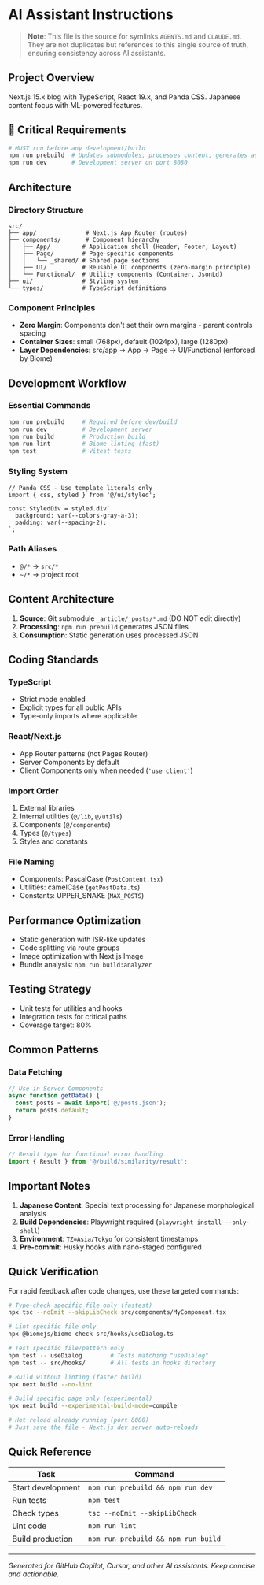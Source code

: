 # AI Assistant Instructions

> **Note**: This file is the source for symlinks `AGENTS.md` and `CLAUDE.md`. They are not duplicates but references to this single source of truth, ensuring consistency across AI assistants.

## Project Overview

Next.js 15.x blog with TypeScript, React 19.x, and Panda CSS. Japanese content focus with ML-powered features.

## 🔴 Critical Requirements

```bash
# MUST run before any development/build
npm run prebuild  # Updates submodules, processes content, generates assets
npm run dev       # Development server on port 8080
```

## Architecture

### Directory Structure

```
src/
├── app/              # Next.js App Router (routes)
├── components/       # Component hierarchy
│   ├── App/         # Application shell (Header, Footer, Layout)
│   ├── Page/        # Page-specific components
│   │   └── _shared/ # Shared page sections
│   ├── UI/          # Reusable UI components (zero-margin principle)
│   └── Functional/  # Utility components (Container, JsonLd)
├── ui/              # Styling system
└── types/           # TypeScript definitions
```

### Component Principles

- **Zero Margin**: Components don't set their own margins - parent controls spacing
- **Container Sizes**: small (768px), default (1024px), large (1280px)
- **Layer Dependencies**: src/app → App → Page → UI/Functional (enforced by Biome)

## Development Workflow

### Essential Commands

```bash
npm run prebuild     # Required before dev/build
npm run dev          # Development server
npm run build        # Production build
npm run lint         # Biome linting (fast)
npm test             # Vitest tests
```

### Styling System

```tsx
// Panda CSS - Use template literals only
import { css, styled } from '@/ui/styled';

const StyledDiv = styled.div`
  background: var(--colors-gray-a-3);
  padding: var(--spacing-2);
`;
```

### Path Aliases

- `@/*` → `src/*`
- `~/*` → project root

## Content Architecture

1. **Source**: Git submodule `_article/_posts/*.md` (DO NOT edit directly)
2. **Processing**: `npm run prebuild` generates JSON files
3. **Consumption**: Static generation uses processed JSON

## Coding Standards

### TypeScript

- Strict mode enabled
- Explicit types for all public APIs
- Type-only imports where applicable

### React/Next.js

- App Router patterns (not Pages Router)
- Server Components by default
- Client Components only when needed (`'use client'`)

### Import Order

1. External libraries
2. Internal utilities (`@/lib`, `@/utils`)
3. Components (`@/components`)
4. Types (`@/types`)
5. Styles and constants

### File Naming

- Components: PascalCase (`PostContent.tsx`)
- Utilities: camelCase (`getPostData.ts`)
- Constants: UPPER_SNAKE (`MAX_POSTS`)

## Performance Optimization

- Static generation with ISR-like updates
- Code splitting via route groups
- Image optimization with Next.js Image
- Bundle analysis: `npm run build:analyzer`

## Testing Strategy

- Unit tests for utilities and hooks
- Integration tests for critical paths
- Coverage target: 80%

## Common Patterns

### Data Fetching

```typescript
// Use in Server Components
async function getData() {
  const posts = await import('@/posts.json');
  return posts.default;
}
```

### Error Handling

```typescript
// Result type for functional error handling
import { Result } from '@/build/similarity/result';
```

## Important Notes

1. **Japanese Content**: Special text processing for Japanese morphological analysis
2. **Build Dependencies**: Playwright required (`playwright install --only-shell`)
3. **Environment**: `TZ=Asia/Tokyo` for consistent timestamps
4. **Pre-commit**: Husky hooks with nano-staged configured

## Quick Verification

For rapid feedback after code changes, use these targeted commands:

```bash
# Type-check specific file only (fastest)
npx tsc --noEmit --skipLibCheck src/components/MyComponent.tsx

# Lint specific file only
npx @biomejs/biome check src/hooks/useDialog.ts

# Test specific file/pattern only
npm test -- useDialog        # Tests matching "useDialog"
npm test -- src/hooks/       # All tests in hooks directory

# Build without linting (faster build)
npx next build --no-lint

# Build specific page only (experimental)
npx next build --experimental-build-mode=compile

# Hot reload already running (port 8080)
# Just save the file - Next.js dev server auto-reloads
```

## Quick Reference

| Task              | Command                             |
| ----------------- | ----------------------------------- |
| Start development | `npm run prebuild && npm run dev`   |
| Run tests         | `npm test`                          |
| Check types       | `tsc --noEmit --skipLibCheck`       |
| Lint code         | `npm run lint`                      |
| Build production  | `npm run prebuild && npm run build` |

---

_Generated for GitHub Copilot, Cursor, and other AI assistants. Keep concise and actionable._
